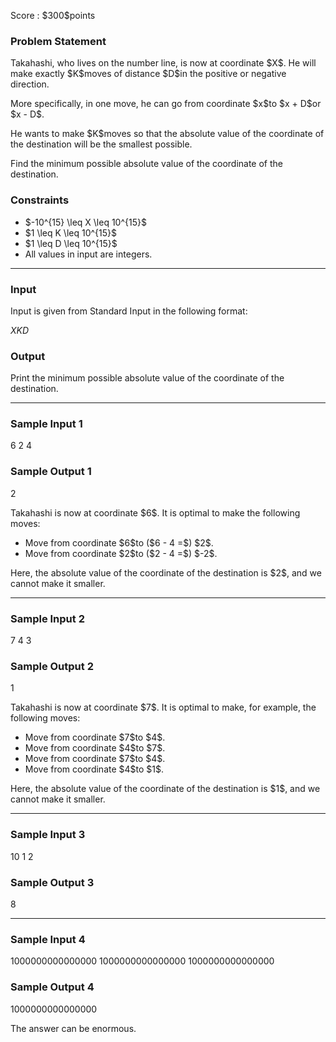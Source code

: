 
<div>

<span>

<span>

<p>
Score : $300$points
</p>

<div>

<section>

### **Problem Statement**

<p>
Takahashi, who lives on the number line, is now at coordinate $X$. He will make exactly $K$moves of distance $D$in the positive or negative direction.
</p>

<p>
More specifically, in one move, he can go from coordinate $x$to $x + D$or $x - D$.
</p>

<p>
He wants to make $K$moves so that the absolute value of the coordinate of the destination will be the smallest possible.
</p>

<p>
Find the minimum possible absolute value of the coordinate of the destination.
</p>

</section>

</div>

<div>

<section>

### **Constraints**

<ul>

<li>
$-10^{15} \leq X \leq 10^{15}$
</li>

<li>
$1 \leq K \leq 10^{15}$
</li>

<li>
$1 \leq D \leq 10^{15}$
</li>

<li>
All values in input are integers.
</li>

</ul>

</section>

</div>

---

<div>

<div>

<section>

### **Input**

<p>
Input is given from Standard Input in the following format:
</p>

<div>

$X$$K$$D$
</div>

</section>

</div>

<div>

<section>

### **Output**

<p>
Print the minimum possible absolute value of the coordinate of the destination.
</p>

</section>

</div>

</div>

---

<div>

<section>

### **Sample Input 1**

<div>

6 2 4

</div>

</section>

</div>

<div>

<section>

### **Sample Output 1**

<div>

2

</div>

<p>
Takahashi is now at coordinate $6$. It is optimal to make the following moves:
</p>

<ul>

<li>
Move from coordinate $6$to ($6 - 4 =$) $2$.
</li>

<li>
Move from coordinate $2$to ($2 - 4 =$) $-2$.
</li>

</ul>

<p>
Here, the absolute value of the coordinate of the destination is $2$, and we cannot make it smaller.
</p>

</section>

</div>

---

<div>

<section>

### **Sample Input 2**

<div>

7 4 3

</div>

</section>

</div>

<div>

<section>

### **Sample Output 2**

<div>

1

</div>

<p>
Takahashi is now at coordinate $7$. It is optimal to make, for example, the following moves:
</p>

<ul>

<li>
Move from coordinate $7$to $4$.
</li>

<li>
Move from coordinate $4$to $7$.
</li>

<li>
Move from coordinate $7$to $4$.
</li>

<li>
Move from coordinate $4$to $1$.
</li>

</ul>

<p>
Here, the absolute value of the coordinate of the destination is $1$, and we cannot make it smaller.
</p>

</section>

</div>

---

<div>

<section>

### **Sample Input 3**

<div>

10 1 2

</div>

</section>

</div>

<div>

<section>

### **Sample Output 3**

<div>

8

</div>

</section>

</div>

---

<div>

<section>

### **Sample Input 4**

<div>

1000000000000000 1000000000000000 1000000000000000

</div>

</section>

</div>

<div>

<section>

### **Sample Output 4**

<div>

1000000000000000

</div>

<p>
The answer can be enormous.
</p>

</section>

</div>

</span>

</span>

</div>
